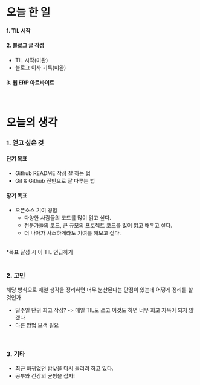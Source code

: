 # 오늘 한 일

#### 1. TIL 시작

#### 2. 블로그 글 작성
  - TIL 시작(미완)
  - 블로그 이사 기록(미완)

#### 3. 웹 ERP 아르바이트

<br>

# 오늘의 생각

### 1. 얻고 싶은 것

#### 단기 목표
- Github README 작성 잘 하는 법
- Git & Github 전반으로 잘 다루는 법

#### 장기 목표
- 오픈소스 기여 경험 
  - 다양한 사람들의 코드를 많이 읽고 싶다.
  - 전문가들의 코드, 큰 규모의 프로젝트 코드를 많이 읽고 배우고 싶다.
  - 더 나아가 사소하게라도 기여를 해보고 싶다.

<br>*목표 달성 시 이 TIL 언급하기
<br>
<br>

### 2. 고민
해당 방식으로 매일 생각을 정리하면 너무 분산된다는 단점이 있는데 어떻게 정리를 할 것인가
- 일주일 단위 회고 작성? -> 매일 TIL도 쓰고 이것도 하면 너무 회고 지옥이 되지 않겠나
- 다른 방법 모색 필요
<br>

### 3. 기타
- 최근 바뀌었던 밤낮을 다시 돌리려 하고 있다.
- 공부와 건강의 균형을 잡자!
